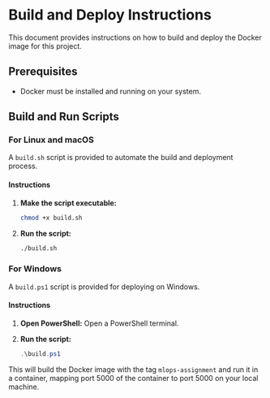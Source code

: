 # Build and Deploy Instructions

This document provides instructions on how to build and deploy the Docker image for this project.

## Prerequisites

- Docker must be installed and running on your system.

## Build and Run Scripts

### For Linux and macOS

A `build.sh` script is provided to automate the build and deployment process.

#### Instructions

1. **Make the script executable:**
   ```bash
   chmod +x build.sh
   ```

2. **Run the script:**
   ```bash
   ./build.sh
   ```

### For Windows

A `build.ps1` script is provided for deploying on Windows.

#### Instructions

1. **Open PowerShell:**
   Open a PowerShell terminal.

2. **Run the script:**
   ```powershell
   .\build.ps1
   ```

This will build the Docker image with the tag `mlops-assignment` and run it in a container, mapping port 5000 of the container to port 5000 on your local machine.